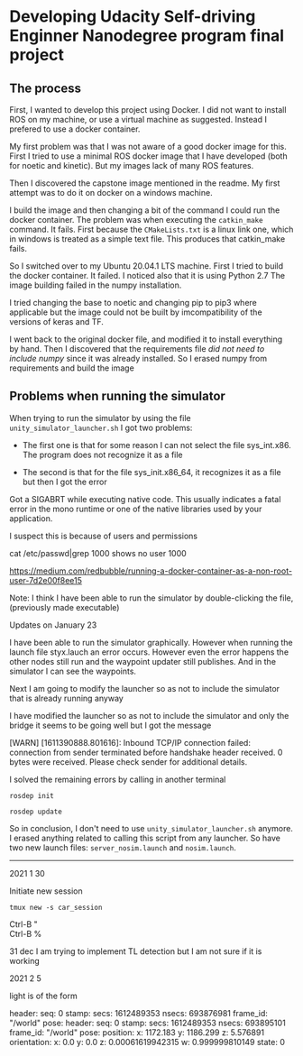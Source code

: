 # Developing Udacity Self-driving Enginner Nanodegree program final project


## The process

First, I wanted to develop this project using Docker. I did not want to install ROS on my machine, or use a virtual machine as suggested. Instead I prefered to use a docker container. 

My first problem was that I was not aware of a good docker image for this. First I tried to use a minimal ROS docker image that I have developed (both for noetic and kinetic). But my images lack of many ROS features.

Then I discovered the capstone image mentioned in the readme. My first attempt was to do it on docker on a windows machine. 

I build the image and then changing a bit of the command I could run the docker container. The problem was when executing the `catkin_make` command. It fails. First because the `CMakeLists.txt` is a linux link one, which in windows is treated as a simple text file. This produces that catkin_make fails.

So I switched over to my Ubuntu 20.04.1 LTS machine.
First I tried to build the docker container. It failed. 
I noticed also that it is using Python 2.7
The image building failed in the numpy installation. 

I tried changing the base to noetic and changing pip to pip3 where applicable but the image could not be built by imcompatibility of the versions of keras and TF.

I went back to the original docker file, and modified it to install everything by hand. 
Then I discovered that the requirements file *did not need to include numpy* since it was already installed. So I erased numpy from requirements and build the image 






## Problems when running the simulator

When trying to run the simulator by using the file `unity_simulator_launcher.sh`
I got two problems: 

* The first one is that for some reason I can not select the file sys_int.x86. The program does not recognize it as a file

* The second is that for the file sys_init.x86_64, it recognizes it as a file but then  I got the error

Got a SIGABRT while executing native code. This usually indicates
a fatal error in the mono runtime or one of the native libraries 
used by your application.

I suspect this is because of users and permissions

cat /etc/passwd|grep 1000
 shows no user 1000

 https://medium.com/redbubble/running-a-docker-container-as-a-non-root-user-7d2e00f8ee15


 Note: I think I have been able to run the simulator by double-clicking the file, (previously made executable)

 Updates on January 23

 I have been able to run the simulator graphically.
 However when running the launch file styx.lauch an error occurs.
 However even the error happens the other nodes still run and the waypoint updater still publishes. 
 And in the simulator I can see the waypoints.

 Next I am going to modify the launcher so as not to include the simulator that is already running anyway

 I have modified the launcher so as not to include the simulator and only the bridge
 it seems to be going well but I got the message

 [WARN] [1611390888.801616]: Inbound TCP/IP connection failed: connection from sender terminated before handshake header received. 0 bytes were received. Please check sender for additional details.

I solved the remaining errors by calling in another terminal

```
rosdep init 
 
rosdep update
```
So in conclusion, I don't need to use `unity_simulator_launcher.sh` anymore. I erased anything related to calling this script from any launcher. So  have two new launch files: `server_nosim.launch` and `nosim.launch`.

--------------------


2021 1 30


Initiate new session

```
tmux new -s car_session
```

Ctrl-B "  
Ctrl-B %

31 dec I am trying to implement TL detection but I am not sure if it is working


2021 2 5

light is of the form

header: 
  seq: 0
  stamp: 
    secs: 1612489353
    nsecs: 693876981
  frame_id: "/world"
pose: 
  header: 
    seq: 0
    stamp: 
      secs: 1612489353
      nsecs: 693895101
    frame_id: "/world"
  pose: 
    position: 
      x: 1172.183
      y: 1186.299
      z: 5.576891
    orientation: 
      x: 0.0
      y: 0.0
      z: 0.00061619942315
      w: 0.999999810149
state: 0


